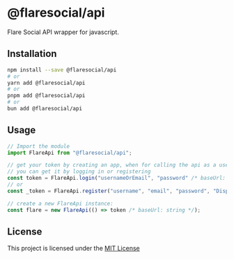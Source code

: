 # @flaresocial/api

Flare Social API wrapper for javascript.


## Installation

```bash
npm install --save @flaresocial/api
# or
yarn add @flaresocial/api
# or
pnpm add @flaresocial/api
# or
bun add @flaresocial/api
```

## Usage

```ts
// Import the module
import FlareApi from "@flaresocial/api";

// get your token by creating an app, when for calling the api as a user account
// you can get it by logging in or registering
const token = FlareApi.login("usernameOrEmail", "password" /* baseUrl: string */);
// or
const _token = FlareApi.register("username", "email", "password", "Display Name", /* baseUrl: string */); // Display Name is optional

// create a new FlareApi instance:
const flare = new FlareApi(() => token /* baseUrl: string */);
```

## License
This project is licensed under the [MIT License](LICENSE)
